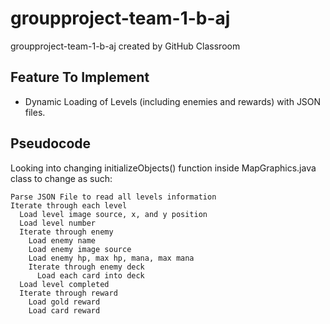 # groupproject-team-1-b-aj
groupproject-team-1-b-aj created by GitHub Classroom

## Feature To Implement
- Dynamic Loading of Levels (including enemies and rewards) with JSON files.

## Pseudocode

Looking into changing initializeObjects() function inside MapGraphics.java class to change as such:
```
Parse JSON File to read all levels information
Iterate through each level
  Load level image source, x, and y position
  Load level number
  Iterate through enemy
    Load enemy name
    Load enemy image source
    Load enemy hp, max hp, mana, max mana
    Iterate through enemy deck
      Load each card into deck
  Load level completed
  Iterate through reward
    Load gold reward
    Load card reward
```
